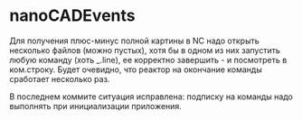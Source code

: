 # nanoCADEvents

Для получения плюс-минус полной картины в NC надо открыть несколько файлов (можно пустых), хотя бы в одном из них запустить любую команду (хоть _.line), ее корректно завершить - и посмотреть в ком.строку. Будет очевидно, что реактор на окончание команды сработает несколько раз.

В последнем коммите ситуация исправлена: подписку на команды надо выполнять при инициализации приложения.
